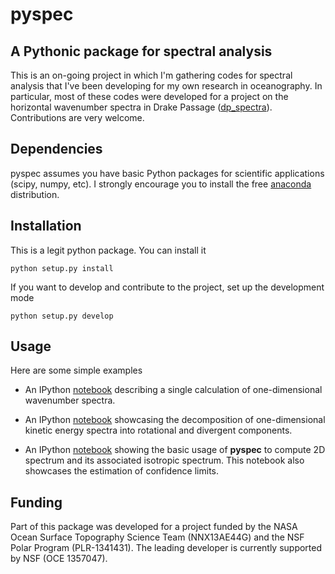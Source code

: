 # pyspec #
## A Pythonic package for spectral analysis ##

This is an on-going project in which I'm gathering codes for spectral analysis that I've been developing for my own research in oceanography. In particular, most of these codes were developed for a project on the horizontal wavenumber spectra in Drake Passage ([dp_spectra](https://github.com/crocha700/dp_spectra)). Contributions are very welcome.

## Dependencies ##
pyspec assumes you have basic Python packages for scientific applications (scipy, numpy, etc). I strongly encourage you to install the free [anaconda](https://store.continuum.io/cshop/anaconda/) distribution.

## Installation ##

This is a legit python package. You can install it

	python setup.py install

If you want to develop and contribute to the project, set up the development mode

	python setup.py develop

## Usage ##

Here are some simple examples 

* An IPython [notebook](http://nbviewer.ipython.org/github/crocha700/pyspec/blob/master/examples/example_1d_spec.ipynb) describing a single calculation of one-dimensional wavenumber spectra.

* An IPython [notebook](http://nbviewer.ipython.org/github/crocha700/dp_spectra/blob/master/adcp/buhler_etal_decomposition.ipynb) showcasing the decomposition of one-dimensional kinetic energy spectra into rotational and divergent components.

* An IPython [notebook](http://nbviewer.ipython.org/github/crocha700/pyspec/blob/master/examples/example_2d_spectra.ipynb) showing the basic usage of **pyspec** to compute 2D spectrum and its associated isotropic spectrum. This notebook also showcases the estimation of confidence limits.

## Funding ##
Part of this package was developed for a project funded by the NASA Ocean Surface Topography Science Team (NNX13AE44G) and the NSF Polar Program (PLR-1341431). The leading developer is currently supported by NSF (OCE 1357047).


